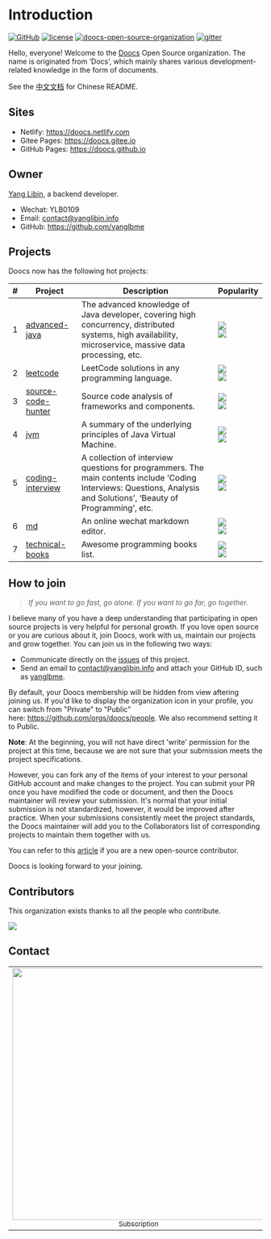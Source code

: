 # Introduction

[![GitHub](https://badgen.net/badge/icon/doocs?icon=github&label&color=green)](https://github.com/doocs)
[![license](https://badgen.net/github/license/doocs/doocs.github.io?color=green)](https://github.com/doocs/doocs.github.io/blob/main/LICENSE)
[![doocs-open-source-organization](https://badgen.net/badge/organization/join%20us/cyan)](#how-to-join)
[![gitter](https://badgen.net/badge/gitter/chat/cyan)](https://gitter.im/doocs)

Hello, everyone! Welcome to the [Doocs](https://github.com/doocs) Open Source organization. The name is originated from ‘Docs’, which mainly shares various development-related knowledge in the form of documents.

See the [中文文档](README_CN.md) for Chinese README.

## Sites

- Netlify: https://doocs.netlify.com
- Gitee Pages: https://doocs.gitee.io
- GitHub Pages: https://doocs.github.io

## Owner

[Yang Libin](https://github.com/yanglbme), a backend developer.

- Wechat: YLB0109
- Email: [contact@yanglibin.info](mailto:contact@yanglibin.info)
- GitHub: https://github.com/yanglbme

## Projects

Doocs now has the following hot projects:

| #   | Project                                                           | Description                                                                                                                                                          | Popularity                                                                                                                      |
| --- | ----------------------------------------------------------------- | -------------------------------------------------------------------------------------------------------------------------------------------------------------------- | ------------------------------------------------------------------------------------------------------------------------------- |
| 1   | [advanced-java](https://github.com/doocs/advanced-java)           | The advanced knowledge of Java developer, covering high concurrency, distributed systems, high availability, microservice, massive data processing, etc.             | ![](https://badgen.net/github/stars/doocs/advanced-java) <br>![](https://badgen.net/github/forks/doocs/advanced-java)           |
| 2   | [leetcode](https://github.com/doocs/leetcode)                     | LeetCode solutions in any programming language.                                                                                                                      | ![](https://badgen.net/github/stars/doocs/leetcode) <br>![](https://badgen.net/github/forks/doocs/leetcode)                     |
| 3   | [source-code-hunter](https://github.com/doocs/source-code-hunter) | Source code analysis of frameworks and components.                                                                                                                   | ![](https://badgen.net/github/stars/doocs/source-code-hunter) <br>![](https://badgen.net/github/forks/doocs/source-code-hunter) | ![](https://badgen.net/github/stars/doocs/coding-interview) <br>![](https://badgen.net/github/forks/doocs/source-code-hunter) |
| 4   | [jvm](https://github.com/doocs/jvm)                               | A summary of the underlying principles of Java Virtual Machine.                                                                                                      | ![](https://badgen.net/github/stars/doocs/jvm) <br>![](https://badgen.net/github/forks/doocs/jvm)                               |
| 5   | [coding-interview](https://github.com/doocs/coding-interview)     | A collection of interview questions for programmers. The main contents include ‘Coding Interviews: Questions, Analysis and Solutions’, ‘Beauty of Programming’, etc. | ![](https://badgen.net/github/stars/doocs/coding-interview) <br>![](https://badgen.net/github/forks/doocs/coding-interview)     |
| 6   | [md](https://github.com/doocs/md)                                 | An online wechat markdown editor.                                                                                                                                    | ![](https://badgen.net/github/stars/doocs/md) <br>![](https://badgen.net/github/forks/doocs/md)                                 |
| 7   | [technical-books](https://github.com/doocs/technical-books)       | Awesome programming books list.                                                                                                                                      | ![](https://badgen.net/github/stars/doocs/technical-books) <br>![](https://badgen.net/github/forks/doocs/technical-books)       |

## How to join

> _If you want to go fast, go alone. If you want to go far, go together._

I believe many of you have a deep understanding that participating in open source projects is very helpful for personal growth. If you love open source or you are curious about it, join Doocs, work with us, maintain our projects and grow together. You can join us in the following two ways:

- Communicate directly on the [issues](https://github.com/doocs/doocs.github.io/issues/1) of this project.
- Send an email to [contact@yanglibin.info](mailto:contact@yanglibin.info?Subject=Join%20the%20Doocs%20Open%20Source%20organization) and attach your GitHub ID, such as [yanglbme](https://github.com/yanglbme).

By default, your Doocs membership will be hidden from view aftering joining us. If you'd like to display the organization icon in your profile, you can switch from "Private" to "Public" here: https://github.com/orgs/doocs/people. We also recommend setting it to Public.

**Note**: At the beginning, you will not have direct 'write' permission for the project at this time, because we are not sure that your submission meets the project specifications.

However, you can fork any of the items of your interest to your personal GitHub account and make changes to the project. You can submit your PR once you have modified the code or document, and then the Doocs maintainer will review your submission. It's normal that your initial submission is not standardized, however, it would be improved after practice. When your submissions consistently meet the project standards, the Doocs maintainer will add you to the Collaborators list of corresponding projects to maintain them together with us.

You can refer to this [article](https://github.com/firstcontributions/first-contributions/blob/master/README.md) if you are a new open-source contributor.

Doocs is looking forward to your joining.

## Contributors

This organization exists thanks to all the people who contribute.

<a href="https://opencollective.com/doocs/contributors.svg?width=890&button=true"><img src="https://opencollective.com/doocs/contributors.svg?width=890&button=false" /></a>

## Contact

<table>
    <tr>
      <td align="center" style="width: 160px;">
        <a href="https://github.com/doocs">
          <img src="https://gitee.com/Doocs/doocs/raw/main/images/qrcode-for-doocs.jpg" style="width: 500px;"><br>
          <sub>Subscription</sub>
        </a><br>
      </td>
      <td align="center" style="width: 160px;">
        <a href="https://github.com/yanglbme">
          <img src="https://gitee.com/Doocs/doocs/raw/main/images/qrcode-for-yanglbme.jpg" style="width: 500px;"><br>
          <sub>Wechat</sub>
        </a><br>
      </td>
    </tr>
</table>
